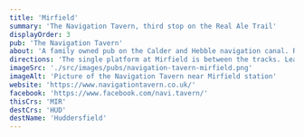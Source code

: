 ```yaml
---
title: 'Mirfield'
summary: 'The Navigation Tavern, third stop on the Real Ale Trail'
displayOrder: 3
pub: 'The Navigation Tavern'
about: 'A family owned pub on the Calder and Hebble navigation canal. Recently refurbished, the cask ales are still there; cocktails and Irish & Scottish whiskeys as well if you fancy a change (but remember the 10 commandments).'
directions: 'The single platform at Mirfield is between the tracks. Leave the platform down a staircase and out of the main entrance onto the road below the railway. Head left and in about 50m turn left again towards a builders yard. Keep to the right and follow the lane round to the Navigation Tavern.'
imageSrc: './src/images/pubs/navigation-tavern-mirfield.png'
imageAlt: 'Picture of the Navigation Tavern near Mirfield station'
website: 'https://www.navigationtavern.co.uk/'
facebook: 'https://www.facebook.com/navi.tavern/'
thisCrs: 'MIR'
destCrs: 'HUD'
destName: 'Huddersfield'
---
```

